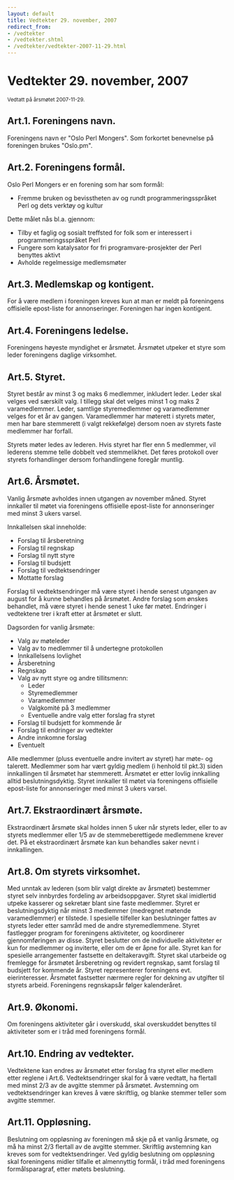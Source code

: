 ```yaml
---
layout: default
title: Vedtekter 29. november, 2007
redirect_from:
- /vedtekter
- /vedtekter.shtml
- /vedtekter/vedtekter-2007-11-29.html
---
```


# Vedtekter 29. november, 2007

<small>Vedtatt p&aring; &aring;rsm&oslash;tet 2007-11-29.</small>

## Art.1. Foreningens navn.

Foreningens navn er "Oslo Perl Mongers". Som forkortet benevnelse p&aring;
foreningen brukes "Oslo.pm".

## Art.2. Foreningens form&aring;l.

Oslo Perl Mongers er en forening som har som form&aring;l:

* Fremme bruken og bevisstheten av og rundt programmeringsspr&aring;ket Perl og dets verkt&oslash;y og kultur

Dette m&aring;let n&aring;s bl.a. gjennom:

* Tilby et faglig og sosialt treffsted for folk som er interessert i programmeringsspr&aring;ket Perl
* Fungere som katalysator for fri programvare-prosjekter der Perl benyttes aktivt
* Avholde regelmessige medlemsm&oslash;ter

## Art.3. Medlemskap og kontigent.

For &aring; v&aelig;re medlem i foreningen kreves kun at man er meldt p&aring;
foreningens offisielle epost-liste for annonseringer. Foreningen har ingen
kontigent.

## Art.4. Foreningens ledelse.

Foreningens h&oslash;yeste myndighet er &aring;rsm&oslash;tet.
&Aring;rsm&oslash;tet utpeker et styre som leder foreningens daglige
virksomhet.

## Art.5. Styret.

Styret best&aring;r av minst 3 og maks 6 medlemmer, inkludert leder. Leder
skal velges ved s&aelig;rskilt valg. I tillegg skal det velges minst 1 og maks
2 varamedlemmer. Leder, samtlige styremedlemmer og varamedlemmer velges for et
&aring;r av gangen. Varamedlemmer har m&oslash;terett i styrets m&oslash;ter,
men har bare stemmerett (i valgt rekkef&oslash;lge) dersom noen av styrets
faste medlemmer har forfall.

Styrets m&oslash;ter ledes av lederen. Hvis styret har fler enn 5 medlemmer,
vil lederens stemme telle dobbelt ved stemmelikhet.  Det f&oslash;res
protokoll over styrets forhandlinger dersom forhandlingene foreg&aring;r
muntlig.

## Art.6. &Aring;rsm&oslash;tet.

Vanlig &aring;rsm&oslash;te avholdes innen utgangen av november m&aring;ned.
Styret innkaller til m&oslash;tet via foreningens offisielle epost-liste for
annonseringer med minst 3 ukers varsel.

Innkallelsen skal inneholde:

* Forslag til &aring;rsberetning
* Forslag til regnskap
* Forslag til nytt styre
* Forslag til budsjett
* Forslag til vedtektsendringer
* Mottatte forslag

Forslag til vedtektsendringer m&aring; v&aelig;re styret i hende senest
utgangen av august for &aring; kunne behandles p&aring; &aring;rsm&oslash;tet.
Andre forslag som &oslash;nskes behandlet, m&aring; v&aelig;re styret i hende
senest 1 uke f&oslash;r m&oslash;tet. Endringer i vedtektene trer i kraft
etter at &aring;rsm&oslash;tet er slutt.

Dagsorden for vanlig &aring;rsm&oslash;te:

* Valg av m&oslash;teleder
* Valg av to medlemmer til &aring; undertegne protokollen
* Innkallelsens lovlighet
* &Aring;rsberetning
* Regnskap
* Valg av nytt styre og andre tillitsmenn:
  * Leder
  * Styremedlemmer
  * Varamedlemmer
  * Valgkomit&eacute; p&aring; 3 medlemmer
  * Eventuelle andre valg etter forslag fra styret
* Forslag til budsjett for kommende &aring;r
* Forslag til endringer av vedtekter
* Andre innkomne forslag
* Eventuelt

Alle medlemmer (pluss eventuelle andre invitert av styret) har m&oslash;te- og
talerett. Medlemmer som har v&aelig;rt gyldig medlem (i henhold til pkt.3)
siden innkallingen til &aring;rsm&oslash;tet har stemmerett.
&Aring;rsm&oslash;tet er etter lovlig innkalling alltid beslutningsdyktig.
Styret innkaller til m&oslash;tet via foreningens offisielle epost-liste for
annonseringer med minst 3 ukers varsel.

## Art.7. Ekstraordin&aelig;rt &aring;rsm&oslash;te.

Ekstraordin&aelig;rt &aring;rsm&oslash;te skal holdes innen 5 uker n&aring;r
styrets leder, eller to av styrets medlemmer eller 1/5 av de stemmeberettigede
medlemmene krever det. P&aring; et ekstraordin&aelig;rt &aring;rsm&oslash;te
kan kun behandles saker nevnt i innkallingen.

## Art.8. Om styrets virksomhet.

Med unntak av lederen (som blir valgt direkte av &aring;rsm&oslash;tet)
bestemmer styret selv innbyrdes fordeling av arbeidsoppgaver. Styret skal
imidlertid utpeke kasserer og sekret&aelig;r blant sine faste medlemmer.
Styret er beslutningsdyktig n&aring;r minst 3 medlemmer (medregnet
m&oslash;tende varamedlemmer) er tilstede. I spesielle tilfeller kan
beslutninger fattes av styrets leder etter samr&aring;d med de andre
styremedlemmene. Styret fastlegger program for foreningens aktiviteter, og
koordinerer gjennomf&oslash;ringen av disse. Styret beslutter om de
individuelle aktiviteter er kun for medlemmer og inviterte, eller om de er
&aring;pne for alle.  Styret kan for spesielle arrangementer fastsette en
deltakeravgift. Styret skal utarbeide og fremlegge for &aring;rsm&oslash;tet
&aring;rsberetning og revidert regnskap, samt forslag til budsjett for
kommende &aring;r. Styret representerer foreningens evt. eierinteresser.
&Aring;rsm&oslash;tet fastsetter n&aelig;rmere regler for dekning av utgifter
til styrets arbeid. Foreningens regnskaps&aring;r f&oslash;lger
kalender&aring;ret.

## Art.9. &Oslash;konomi.

Om foreningens aktiviteter g&aring;r i overskudd, skal overskuddet benyttes
til aktiviteter som er i tr&aring;d med foreningens form&aring;l.

## Art.10. Endring av vedtekter.

Vedtektene kan endres av &aring;rsm&oslash;tet etter forslag fra styret eller
medlem etter reglene i Art.6. Vedtektsendringer skal for &aring; v&aelig;re
vedtatt, ha flertall med minst 2/3 av de avgitte stemmer p&aring;
&aring;rsm&oslash;tet. Avstemning om vedtektsendringer kan kreves &aring;
v&aelig;re skriftlig, og blanke stemmer teller som avgitte stemmer.

## Art.11. Oppl&oslash;sning.

Beslutning om oppl&oslash;sning av foreningen m&aring; skje p&aring; et vanlig
&aring;rsm&oslash;te, og m&aring; ha minst 2/3 flertall av de avgitte stemmer.
Skriftlig avstemning kan kreves som for vedtektsendringer. Ved gyldig
beslutning om oppl&oslash;sning skal foreningens midler tilfalle et
almennyttig form&aring;l, i tr&aring;d med foreningens form&aring;lsparagraf,
etter m&oslash;tets beslutning.

